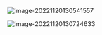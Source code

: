 ![image-20221120130541557](http://devyk.top/2022/202306111504097.png)

![image-20221120130724633](http://devyk.top/2022/202306111504856.png)





